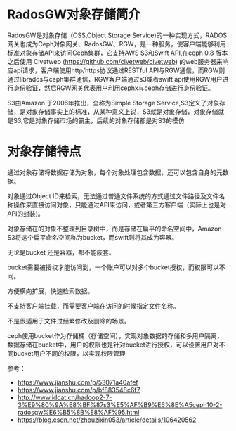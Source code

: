 # RadosGW对象存储简介

RadosGW是对象存储（OSS,Object Storage Service)的一种实现方式，RADOS网关也成为Ceph对象网关、RadosGW、RGW，是一种服务，使客户端能够利用标准对象存储API来访问Ceph集群，它支持AWS S3和Swift API,在ceph 0.8 版本之后使用 Civetweb (https://github.com/civetweb/civetweb) 的web服务器来响应api请求，客户端使用http/https协议通过RESTful API与RGW通信，而RGW则通过librados与ceph集群通信，RGW客户端通过s3或者swift api使用RGW用户进行身份验证，然后RGW网关代表用户利用cephx与ceph存储进行身份验证。

S3由Amazon 于2006年推出，全称为Simple Storage Service,S3定义了对象存储，是对象存储事实上的标准，从某种意义上说，S3就是对象存储，对象存储就是S3,它是对象存储市场的霸主，后续的对象存储都是对S3的模仿

# 对象存储特点

通过对象存储将数据存储为对象，每个对象处理包含数据，还可以包含自身的元数据。

对象通过Object ID来检索，无法通过普通文件系统的方式通过文件路径及文件名称操作来直接访问对象，只能通过API来访问，或者第三方客户端（实际上也是对API的封装)。

对象存储在的对象不整理到目录树中，而是存储在扁平的命名空间中，Amazon S3将这个扁平命名空间称为bucket，而swift则将其成为容器。

无论是bucket 还是容器，都不能嵌套。

bucket需要被授权才能访问到，一个账户可以对多个bucket授权，而权限可以不同。

方便横向扩展，快速检索数据。

不支持客户端挂载，而需要客户端在访问的时候指定文件名称。

不是很适用于文件过频繁修改及删除的场景。

ceph使用bucket作为存储桶（存储空间），实现对象数据的存储和多用户隔离，数据存储在bucket中，用户的权限也是针对bucket进行授权，可以设置用户对不同bucket用户不同的权限，以实现权限管理



参考：
- https://www.jianshu.com/p/53071a40afef
- https://www.jianshu.com/p/bf883548c6f7
- http://www.idcat.cn/hadoop2-7-3%E9%80%9A%E8%BF%87s3%E5%AF%B9%E6%8E%A5ceph10-2-radosgw%E6%B5%8B%E8%AF%95.html
- https://blog.csdn.net/zhouzixin053/article/details/106420562
